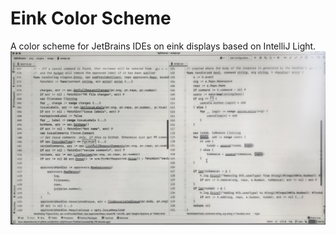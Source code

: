 # Eink Color Scheme
A color scheme for JetBrains IDEs on eink displays based on IntelliJ Light.
![](demo.jpeg)
